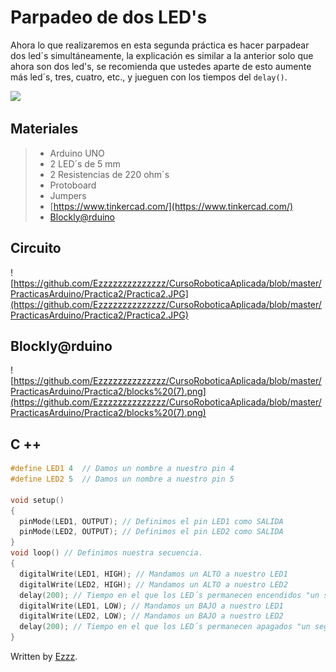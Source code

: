 # Parpadeo de dos LED's

Ahora lo que realizaremos en esta segunda práctica es hacer parpadear dos led´s simultáneamente, la explicación es similar a la anterior solo que ahora son dos led's, se recomienda que ustedes aparte de esto aumente más led´s, tres, cuatro, etc., y jueguen con los tiempos del ``delay()``.

![](https://media1.giphy.com/media/lQtw1JR5ULH0I/giphy.gif)

## Materiales
> - Arduino UNO
> - 2 LED´s de 5 mm
> - 2 Resistencias de 220 ohm´s 
> - Protoboard 
> - Jumpers
> - [https://www.tinkercad.com/](https://www.tinkercad.com/) 
> - [Blockly@rduino](https://technologiescollege.github.io/Blockly-at-rduino/index.html)

## Circuito
![https://github.com/Ezzzzzzzzzzzzzz/CursoRoboticaAplicada/blob/master/PracticasArduino/Practica2/Practica2.JPG](https://github.com/Ezzzzzzzzzzzzzz/CursoRoboticaAplicada/blob/master/PracticasArduino/Practica2/Practica2.JPG)

## Blockly@rduino
![https://github.com/Ezzzzzzzzzzzzzz/CursoRoboticaAplicada/blob/master/PracticasArduino/Practica2/blocks%20(7).png](https://github.com/Ezzzzzzzzzzzzzz/CursoRoboticaAplicada/blob/master/PracticasArduino/Practica2/blocks%20(7).png)

## C ++
```c
#define LED1 4	// Damos un nombre a nuestro pin 4
#define LED2 5	// Damos un nombre a nuestro pin 5

void setup()
{
  pinMode(LED1, OUTPUT); // Definimos el pin LED1 como SALIDA
  pinMode(LED2, OUTPUT); // Definimos el pin LED2 como SALIDA
}
void loop() // Definimos nuestra secuencia.
{
  digitalWrite(LED1, HIGH); // Mandamos un ALTO a nuestro LED1
  digitalWrite(LED2, HIGH); // Mandamos un ALTO a nuestro LED2
  delay(200); // Tiempo en el que los LED´s permanecen encendidos "un segundo".
  digitalWrite(LED1, LOW); // Mandamos un BAJO a nuestro LED1
  digitalWrite(LED2, LOW); // Mandamos un BAJO a nuestro LED2
  delay(200); // Tiempo en el que los LED´s permanecen apagados "un segundo".
}
```

Written by  [Ezzz](https://ezzzzzzzzzzzzzz.github.io/).
<!--stackedit_data:
eyJoaXN0b3J5IjpbMjExMTU0MTMxMyw1MTQwMTcwMzEsLTI2NT
IyMTUwNiwxMzQ5OTcwMTQyLDc5NzUyNzYwMCw1Mzc1ODk3OSwt
MTIzMTY3NjE1MCwzNTY3NjA1NTQsLTIwODQ0NTM3MzEsLTE0Mj
QzNjU5MjYsLTczMDc5Nzg2NF19
-->